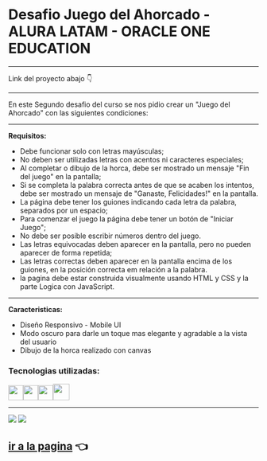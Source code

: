 # Desafio Juego del Ahorcado - ALURA LATAM - ORACLE ONE EDUCATION

---
Link del proyecto abajo 👇

---
En este Segundo desafio del curso se nos pidio crear un "Juego del Ahorcado" con las siguientes condiciones:

---

**Requisitos:**
- Debe funcionar solo con letras mayúsculas;
- No deben ser utilizadas letras con acentos ni caracteres especiales;
- Al completar o dibujo de la horca, debe ser mostrado un mensaje "Fin del juego" en la pantalla;
- Si se completa la palabra correcta antes de que se acaben los intentos, debe ser mostrado un mensaje de "Ganaste, Felicidades!" en la pantalla.
- La página debe tener los guiones indicando cada letra da palabra, separados por un espacio;
- Para comenzar el juego la página debe tener un botón de "Iniciar Juego";
- No debe ser posible escribir números dentro del juego.
- Las letras equivocadas deben aparecer en la pantalla, pero no pueden aparecer de forma repetida;
- Las letras correctas deben aparecer en la pantalla encima de los guiones, en la posición correcta em relación a la palabra.
- la pagina debe estar construida visualmente usando HTML y CSS y la parte Logica con JavaScript.

---
**Caracteristicas:**
- Diseño Responsivo - Mobile UI
- Modo oscuro para darle un toque mas elegante y agradable a la vista del usuario
- Dibujo de la horca realizado con canvas

### Tecnologias utilizadas:

<img src="https://cdn-icons-png.flaticon.com/512/174/174854.png" width='30px' ><img src="https://cdn-icons-png.flaticon.com/512/732/732190.png" width='30px' ><img src="https://cdn-icons-png.flaticon.com/512/5968/5968292.png" width='30px' ><img src="https://cdn.icon-icons.com/icons2/1088/PNG/512/1485282157-adobe-photoshop-raster-graphics-editor-cc-creative-cloud_78285.png" width='33px' >

---

![](https://i.imgur.com/yeYsvNZ.jpg)
![](https://i.imgur.com/vX9dcFU.jpg)





## [ir a la pagina](https://heric-olier.github.io/Juego-del-Ahorcado/index.html) 👈
